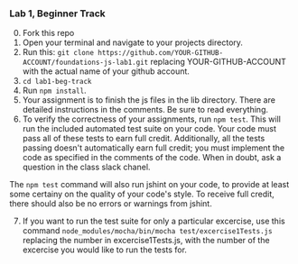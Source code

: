 ### Lab 1, Beginner Track
0. Fork this repo
1. Open your terminal and navigate to your projects directory.
2. Run this: `git clone https://github.com/YOUR-GITHUB-ACCOUNT/foundations-js-lab1.git`
replacing YOUR-GITHUB-ACCOUNT with the actual name of your github account.
3. `cd lab1-beg-track`
4. Run `npm install`.
5. Your assignment is to finish the js files in the lib directory. 
There are detailed instructions in the comments. Be sure to read everything. 
6. To verify the correctness of your assignments, run `npm test`. This will
run the included automated test suite on your code. Your code must pass all
of these tests to earn full credit. Additionally, all the tests passing doesn't
automatically earn full credit; you must implement the code as specified in the
comments of the code. When in doubt, ask a question in the class slack chanel.

The `npm test` command will also run jshint on your code, to provide at least
some certainy on the quality of your code's style. To receive full credit, there
should also be no errors or warnings from jshint.

7. If you want to run the test suite for only a particular excercise, use this
command `node_modules/mocha/bin/mocha test/excercise1Tests.js` replacing 
the number in excercise1Tests.js, with the number of the excercise you would
like to run the tests for.
